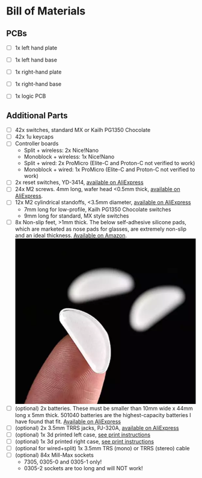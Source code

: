 # Bill of Materials

 

## PCBs
- [ ] 1x left hand plate
- [ ] 1x left hand base
- [ ] 1x right-hand plate
- [ ] 1x right-hand base
- [ ] 1x logic PCB



## Additional Parts
- [ ] 42x switches, standard MX or Kailh PG1350 Chocolate
- [ ] 42x 1u keycaps
- [ ] Controller boards
  - Split + wireless: 2x Nice!Nano
  - Monoblock + wireless: 1x Nice!Nano
  - Split + wired: 2x ProMicro (Elite-C and Proton-C not verified to work)
  - Monoblock + wired: 1x ProMicro (Elite-C and Proton-C not verified to work)
- [ ] 2x reset switches, YD-3414, [available on AliExpress](https://www.aliexpress.com/item/33032223116.html)
- [ ] 24x M2 screws. 4mm long, wafer head <0.5mm thick, [available on AliExpress](https://www.aliexpress.com/item/4001149177246.html).
- [ ] 12x M2 cylindrical standoffs, <3.5mm diameter, [available on AliExpress](https://www.aliexpress.com/item/32863484622.html)
  - 7mm long for low-profile, Kailh PG1350 Chocolate switches
  - 9mm long for standard, MX style switches
- [ ] 8x Non-slip feet, >1mm thick. The below self-adhesive silicone pads, which are marketed as nose pads for glasses, are extremely non-slip and an ideal thickness. [Available on Amazon](https://www.amazon.com/Silicone-Adhesive-Non-slip-Eyeglasses-Sunglasses/dp/B072FMC99P/).
![Silicone Nose Pads](/images/bill_of_materials/nose_pads.png)
- [ ] (optional) 2x batteries. These must be smaller than 10mm wide x 44mm long x 5mm thick. 501040 batteries are the highest-capacity batteries I have found that fit. [Available on AliExpress](https://www.aliexpress.com/item/33044275929.html)
- [ ] (optional) 2x 3.5mm TRRS jacks, PJ-320A, [available on AliExpress](https://www.aliexpress.com/item/1005003561859371.html)
- [ ] (optional) 1x 3d printed left case, [see print instructions](/text/print_instructions.md)
- [ ] (optional) 1x 3d printed right case, [see print instructions](/text/print_instructions.md)
- [ ] (optional for wired+split) 1x 3.5mm TRS (mono) or TRRS (stereo) cable
- [ ] (optional) 84x Mill-Max sockets
  - 7305, 0305-0 and 0305-1 only!
  - 0305-2 sockets are too long and will NOT work!